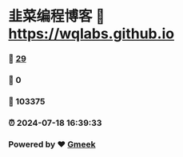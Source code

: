 # 韭菜编程博客 :link: https://wqlabs.github.io 
### :page_facing_up: [29](https://wqlabs.github.io/tag.html) 
### :speech_balloon: 0 
### :hibiscus: 103375 
### :alarm_clock: 2024-07-18 16:39:33 
### Powered by :heart: [Gmeek](https://github.com/Meekdai/Gmeek)
